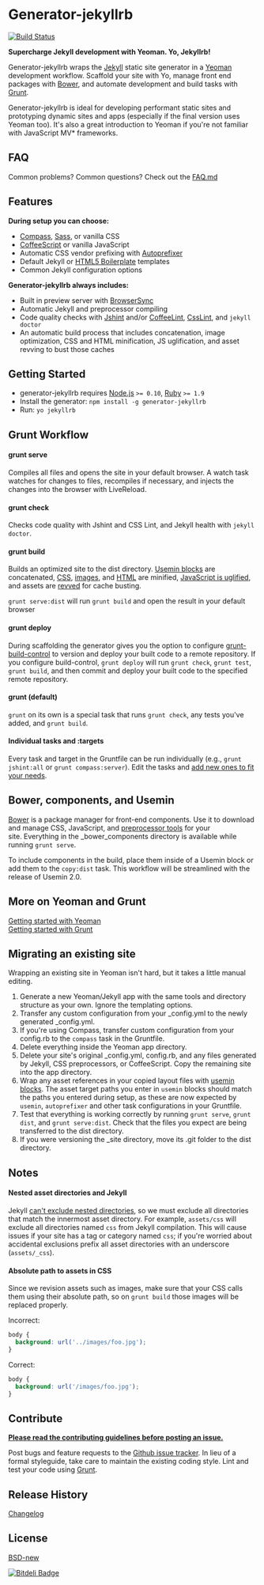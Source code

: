 # Generator-jekyllrb 

[![Build Status](https://travis-ci.org/dnozay/generator-jekyllrb.svg?branch=master)](https://travis-ci.org/dnozay/generator-jekyllrb)

**Supercharge Jekyll development with Yeoman. Yo, Jekyllrb!**

Generator-jekyllrb wraps the [Jekyll](http://jekyllrb.com/) static site generator in a [Yeoman](http://yeoman.io/) development workflow. Scaffold your site with Yo, manage front end packages with [Bower](http://bower.io/), and automate development and build tasks with [Grunt](http://gruntjs.com/). 

Generator-jekyllrb is ideal for developing performant static sites and prototyping dynamic sites and apps (especially if the final version uses Yeoman too). It's also a great introduction to Yeoman if you're not familiar with JavaScript MV* frameworks.

## FAQ

Common problems? Common questions? Check out the [FAQ.md](FAQ.md)

## Features

**During setup you can choose:**

- [Compass](http://compass-style.org/), [Sass](http://sass-lang.com/), or vanilla CSS
- [CoffeeScript](http://coffeescript.org/) or vanilla JavaScript
- Automatic CSS vendor prefixing with [Autoprefixer](https://github.com/ai/autoprefixer)
- Default Jekyll or [HTML5 Boilerplate](http://html5boilerplate.com/) templates
- Common Jekyll configuration options

**Generator-jekyllrb always includes:**

- Built in preview server with [BrowserSync](http://www.browsersync.io/)
- Automatic Jekyll and preprocessor compiling
- Code quality checks with [Jshint](http://www.jshint.com/) and/or [CoffeeLint](http://www.coffeelint.org/), [CssLint](http://csslint.net/), and `jekyll doctor`
- An automatic build process that includes concatenation, image optimization, CSS and HTML minification, JS uglification, and asset revving to bust those caches

## Getting Started

- generator-jekyllrb requires [Node.js](http://nodejs.org/) `>= 0.10`, [Ruby](http://www.ruby-lang.org/) `>= 1.9`
- Install the generator: `npm install -g generator-jekyllrb`
- Run: `yo jekyllrb`

## Grunt Workflow

#### grunt serve

Compiles all files and opens the site in your default browser. A watch task watches for changes to files, recompiles if necessary, and injects the changes into the browser with LiveReload.

#### grunt check

Checks code quality with Jshint and CSS Lint, and Jekyll health with `jekyll doctor`.

#### grunt build

Builds an optimized site to the dist directory. [Usemin blocks](https://github.com/yeoman/grunt-usemin#the-useminprepare-task) are concatenated, [CSS](https://github.com/gruntjs/grunt-contrib-cssmin), [images](https://github.com/gruntjs/grunt-contrib-imagemin), and [HTML](https://github.com/gruntjs/grunt-contrib-htmlmin) are minified, [JavaScript is uglified](https://github.com/gruntjs/grunt-contrib-uglify), and assets are [revved](https://github.com/yeoman/grunt-filerev) for cache busting.

`grunt serve:dist` will run `grunt build` and open the result in your default browser

#### grunt deploy

During scaffolding the generator gives you the option to configure [grunt-build-control](https://github.com/robwierzbowski/grunt-build-control) to version and deploy your built code to a remote repository. If you configure build-control, `grunt deploy` will run `grunt check`, `grunt test`, `grunt build`, and then commit and deploy your built code to the specified remote repository. 

#### grunt (default)

`grunt` on its own is a special task that runs `grunt check`, any tests you've added, and `grunt build`.

#### Individual tasks and :targets

Every task and target in the Gruntfile can be run individually (e.g., `grunt jshint:all` or `grunt compass:server`). Edit the tasks and [add new ones to fit your needs](http://gruntjs.com/configuring-tasks).

## Bower, components, and Usemin

[Bower](http://bower.io/) is a package manager for front-end components. Use it to download and manage CSS, JavaScript, and [preprocessor tools](https://github.com/Team-Sass) for your site. Everything in the _bower_components directory is available while running `grunt serve`.

To include components in the build, place them inside of a Usemin block or add them to the `copy:dist` task. This workflow will be streamlined with the release of Usemin 2.0.

## More on Yeoman and Grunt

[Getting started with Yeoman](http://yeoman.io/learning/index.html)  
[Getting started with Grunt](http://gruntjs.com/getting-started)

## Migrating an existing site

Wrapping an existing site in Yeoman isn't hard, but it takes a little manual editing.

1. Generate a new Yeoman/Jekyll app with the same tools and directory structure as your own. Ignore the templating options.
1. Transfer any custom configuration from your _config.yml to the newly generated _config.yml.
1. If you're using Compass, transfer custom configuration from your config.rb to the `compass` task in the Gruntfile.
1. Delete everything inside the Yeoman app directory.
1. Delete your site's original _config.yml, config.rb, and any files generated by Jekyll, CSS preprocessors, or CoffeeScript. Copy the remaining site into the app directory.
1. Wrap any asset references in your copied layout files with [usemin blocks](https://github.com/yeoman/grunt-usemin#blocks). The asset target paths you enter in `usemin` blocks should match the paths you entered during setup, as these are now expected by `usemin`, `autoprefixer` and other task configurations in your Gruntfile.
1. Test that everything is working correctly by running `grunt serve`, `grunt dist`, and `grunt serve:dist`. Check that the files you expect are being transferred to the dist directory.
1. If you were versioning the _site directory, move its .git folder to the dist directory.

## Notes

#### Nested asset directories and Jekyll

Jekyll [can't exclude nested directories](https://github.com/jekyll/jekyll/issues/906), so we must exclude all directories that match the innermost asset directory. For example, `assets/css` will exclude all directories named `css` from Jekyll compilation. This will cause issues if your site has a tag or category named `css`; if you're worried about accidental exclusions prefix all asset directories with an underscore (`assets/_css`).

#### Absolute path to assets in CSS

Since we revision assets such as images, make sure that your CSS calls them using their absolute path, so on ``grunt build`` those images will be replaced properly.

Incorrect:
```css
body {
  background: url('../images/foo.jpg');
}
```

Correct:
```css
body {
  background: url('/images/foo.jpg');
}
```

## Contribute

**[Please read the contributing guidelines before posting an issue.](https://github.com/robwierzbowski/generator-jekyllrb/blob/master/CONTRIBUTING.md)**

Post bugs and feature requests to the [Github issue tracker](https://github.com/robwierzbowski/generator-jekyllrb/issues). In lieu of a formal styleguide, take care to maintain the existing coding style. Lint and test your code using [Grunt](https://github.com/gruntjs/grunt).

## Release History

[Changelog](//github.com/robwierzbowski/generator-jekyllrb/blob/master/CHANGELOG)

## License
[BSD-new](http://en.wikipedia.org/wiki/BSD_License)


[![Bitdeli Badge](https://d2weczhvl823v0.cloudfront.net/robwierzbowski/generator-jekyllrb/trend.png)](https://bitdeli.com/free "Bitdeli Badge")

